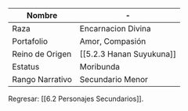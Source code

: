 
| Nombre          | -                        |
| --------------- | ------------------------ |
| Raza            | Encarnacion Divina       |
| Portafolio      | Amor, Compasión          |
| Reino de Origen | [[5.2.3 Hanan Suyukuna]] |
| Estatus         | Moribunda                |
| Rango Narrativo | Secundario Menor         |

Regresar: [[6.2 Personajes Secundarios]].